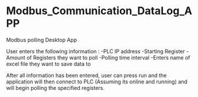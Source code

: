 # Modbus_Communication_DataLog_APP
Modbus polling Desktop App

User enters the following information :
-PLC IP address
-Starting Register 
-Amount of Registers they want to poll
-Polling time interval
-Enters name of excel file they want to save data to

After all information has been entered, user can press run and the application will then connect to PLC (Assuming its online and running) and will begin polling the specified registers.
